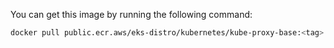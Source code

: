 You can get this image by running the following command:
  
```bash
docker pull public.ecr.aws/eks-distro/kubernetes/kube-proxy-base:<tag>
```
